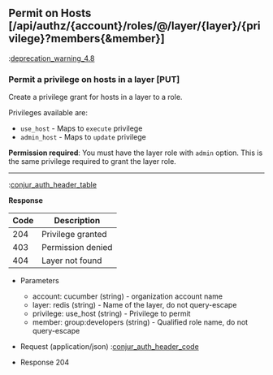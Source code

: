 ## Permit on Hosts [/api/authz/{account}/roles/@/layer/{layer}/{privilege}?members{&member}]

:[deprecation_warning_4.8](partials/deprecation_warning_4.8.md)

### Permit a privilege on hosts in a layer [PUT]

Create a privilege grant for hosts in a layer to a role.

Privileges available are:

* `use_host` - Maps to `execute` privilege
* `admin_host` - Maps to `update` privilege

**Permission required**: You must have the layer role with `admin` option. This is the same
privilege required to grant the layer role.

---

:[conjur_auth_header_table](partials/conjur_auth_header_table.md)

**Response**

|Code|Description|
|----|-----------|
|204|Privilege granted|
|403|Permission denied|
|404|Layer not found|

+ Parameters
    + account: cucumber (string) - organization account name
    + layer: redis (string) - Name of the layer, do not query-escape
    + privilege: use_host (string) - Privilege to permit
    + member: group:developers (string) - Qualified role name, do not query-escape

+ Request (application/json)
    :[conjur_auth_header_code](partials/conjur_auth_header_code.md)

+ Response 204
